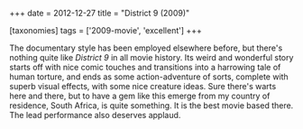 +++
date = 2012-12-27
title = "District 9 (2009)"

[taxonomies]
tags = ['2009-movie', 'excellent']
+++

The documentary style has been employed elsewhere before, but there\'s
nothing quite like *District 9* in all movie history. Its weird and
wonderful story starts off with nice comic touches and transitions into
a harrowing tale of human torture, and ends as some action-adventure of
sorts, complete with superb visual effects, with some nice creature
ideas. Sure there\'s warts here and there, but to have a gem like this
emerge from my country of residence, South Africa, is quite something.
It is the best movie based there. The lead performance also deserves
applaud.

